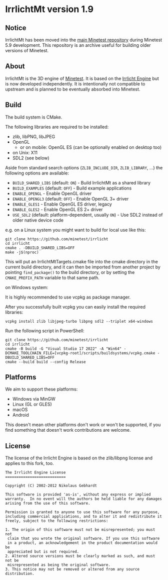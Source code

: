 IrrlichtMt version 1.9
======================

Notice
------

IrrlichtMt has been moved into the [main Minetest repository](https://github.com/minetest) during Minetest 5.9 development. This repository is an archive useful for building older versions of Minetest.

About
-----

IrrlichtMt is the 3D engine of [Minetest](https://github.com/minetest).
It is based on the [Irrlicht Engine](https://irrlicht.sourceforge.io/) but is now developed independently.
It is intentionally not compatible to upstream and is planned to be eventually absorbed into Minetest.

Build
-----

The build system is CMake.

The following libraries are required to be installed:
* zlib, libPNG, libJPEG
* OpenGL
  * or on mobile: OpenGL ES (can be optionally enabled on desktop too)
* on Unix: X11
* SDL2 (see below)

Aside from standard search options (`ZLIB_INCLUDE_DIR`, `ZLIB_LIBRARY`, ...) the following options are available:
* `BUILD_SHARED_LIBS` (default: `ON`) - Build IrrlichtMt as a shared library
* `BUILD_EXAMPLES` (default: `OFF`) - Build example applications
* `ENABLE_OPENGL` - Enable OpenGL driver
* `ENABLE_OPENGL3` (default: `OFF`) - Enable OpenGL 3+ driver
* `ENABLE_GLES1` - Enable OpenGL ES driver, legacy
* `ENABLE_GLES2` - Enable OpenGL ES 2+ driver
* `USE_SDL2` (default: platform-dependent, usually `ON`) - Use SDL2 instead of older native device code

e.g. on a Linux system you might want to build for local use like this:

	git clone https://github.com/minetest/irrlicht
	cd irrlicht
	cmake . -DBUILD_SHARED_LIBS=OFF
	make -j$(nproc)

This will put an IrrlichtMtTargets.cmake file into the cmake directory in the current build directory, and it can then be imported from another project by pointing `find_package()` to the build directory, or by setting the `CMAKE_PREFIX_PATH` variable to that same path.

on Windows system:

It is highly recommended to use vcpkg as package manager.

After you successfully built vcpkg you can easily install the required libraries:

	vcpkg install zlib libjpeg-turbo libpng sdl2 --triplet x64-windows
	
Run the following script in PowerShell:

	git clone https://github.com/minetest/irrlicht
	cd irrlicht
	cmake -B build -G "Visual Studio 17 2022" -A "Win64" -DCMAKE_TOOLCHAIN_FILE=[vcpkg-root]/scripts/buildsystems/vcpkg.cmake -DBUILD_SHARED_LIBS=OFF
	cmake --build build --config Release
	
Platforms
---------

We aim to support these platforms:
* Windows via MinGW
* Linux (GL or GLES)
* macOS
* Android

This doesn't mean other platforms don't work or won't be supported, if you find something that doesn't work contributions are welcome.

License
-------

The license of the Irrlicht Engine is based on the zlib/libpng license and applies to this fork, too.

	The Irrlicht Engine License
	===========================

	Copyright (C) 2002-2012 Nikolaus Gebhardt

	This software is provided 'as-is', without any express or implied
	warranty.  In no event will the authors be held liable for any damages
	arising from the use of this software.

	Permission is granted to anyone to use this software for any purpose,
	including commercial applications, and to alter it and redistribute it
	freely, subject to the following restrictions:

	1. The origin of this software must not be misrepresented; you must not
	 claim that you wrote the original software. If you use this software
	 in a product, an acknowledgement in the product documentation would be
	 appreciated but is not required.
	2. Altered source versions must be clearly marked as such, and must not be
	 misrepresented as being the original software.
	3. This notice may not be removed or altered from any source distribution.

